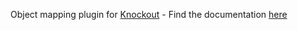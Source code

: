 Object mapping plugin for [Knockout](http://knockoutjs.com/) - Find the documentation [here](http://http://knockoutjs.com/documentation/plugins.mapping.html)